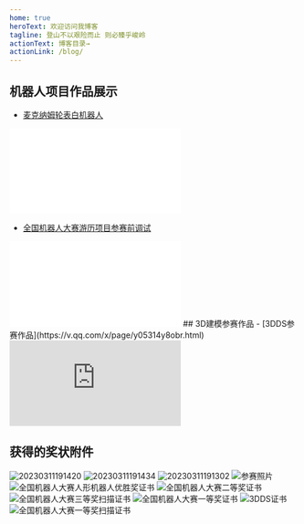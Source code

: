 ```yaml
---
home: true
heroText: 欢迎访问我博客
tagline: 登山不以艰险而止 则必臻乎峻岭
actionText: 博客目录→
actionLink: /blog/
---
```


<VideoCard
    videoSrc="//player.bilibili.com/player.html?aid=456648228&bvid=BV1d5411a7Uu&cid=224718900&page=1"
    videoName="麦克纳姆轮表白机器人"
    videoDescription="麦克纳姆轮表白机器人，gogogo"
/>

## 机器人项目作品展示
- [麦克纳姆轮表白机器人](https://www.bilibili.com/video/BV1d5411a7Uu)  
<iframe src="//player.bilibili.com/player.html?aid=456648228&bvid=BV1d5411a7Uu&cid=224718900&page=1" scrolling="no" border="0" frameborder="no" framespacing="0" allowfullscreen="true"> </iframe>

- [全国机器人大赛游历项目参赛前调试](https://www.bilibili.com/video/BV1mf4y1W7bv?from=search&seid=15028316560055491947)  
<iframe src="//player.bilibili.com/player.html?aid=289997985&bvid=BV1mf4y1W7bv&cid=319319307&page=1" scrolling="no" border="0" frameborder="no" framespacing="0" allowfullscreen="true"> </iframe>
## 3D建模参赛作品
- [3DDS参赛作品](https://v.qq.com/x/page/y05314y8obr.html)  
<iframe frameborder="0" src="https://v.qq.com/txp/iframe/player.html?vid=y05314y8obr" allowFullScreen="true"></iframe>

## 获得的奖状附件
![20230311191420](https://sprintln-1256351233.cos.ap-shanghai.myqcloud.com/img/20230311191420.png)
![20230311191434](https://sprintln-1256351233.cos.ap-shanghai.myqcloud.com/img/20230311191434.png)
![20230311191302](https://sprintln-1256351233.cos.ap-shanghai.myqcloud.com/img/20230311191302.png)
![参赛照片](https://sprintln-1256351233.cos.ap-shanghai.myqcloud.com/img/参赛照片.jpg)
![全国机器人大赛人形机器人优胜奖证书](https://sprintln-1256351233.cos.ap-shanghai.myqcloud.com/img/全国机器人大赛人形机器人优胜奖证书.jpg)
![全国机器人大赛二等奖证书](https://sprintln-1256351233.cos.ap-shanghai.myqcloud.com/img/全国机器人大赛二等奖证书.jpg)
![全国机器人大赛三等奖扫描证书](https://sprintln-1256351233.cos.ap-shanghai.myqcloud.com/img/全国机器人大赛三等奖扫描证书.jpg)
![全国机器人大赛一等奖证书](https://sprintln-1256351233.cos.ap-shanghai.myqcloud.com/img/全国机器人大赛一等奖证书.jpg)
![3DDS证书](https://sprintln-1256351233.cos.ap-shanghai.myqcloud.com/img/3DDS证书.jpg)
![全国机器人大赛一等奖扫描证书](https://sprintln-1256351233.cos.ap-shanghai.myqcloud.com/img/全国机器人大赛一等奖扫描证书.jpg)
